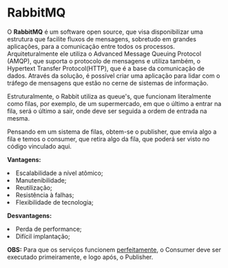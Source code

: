 # RabbitMQ

<p>O <b>RabbitMQ</b> é um software open source, que visa disponibilizar uma estrutura que facilite fluxos de mensagens, sobretudo em grandes aplicações, para a comunicação entre todos os processos. Arquiteturalmente ele utiliza o Advanced Message Queuing Protocol (AMQP), que suporta o protocolo de mensagens e utiliza também, o Hypertext Transfer Protocol(HTTP), que é a base da comunicação de dados. Através da solução, é possível criar uma aplicação para lidar com o tráfego de mensagens que estão no cerne de sistemas de informação.
<p>Estruturalmente, o Rabbit utiliza as queue's, que funcionam literalmente como filas, por exemplo, de um supermercado, em que o último a entrar na fila, será o último a sair, onde deve ser seguida a ordem de entrada na mesma.
<p>Pensando em um sistema de filas, obtem-se o publisher, que envia algo a fila e temos o consumer, que retira algo da fila, que poderá ser visto no código vinculado aqui.
<p>
<p><b>Vantagens:</b>
  <li>Escalabilidade a nível atômico;</li>
  <li>Manutenibilidade;</li>
  <li>Reutilização;</li>
  <li>Resistência à falhas;</li>
  <li>Flexibilidade de tecnologia;</li>
  <p>
<p><b>Desvantagens:</b>
  <li>Perda de performance;</li>
  <li>Difícil implantação;</li>
<p>
  <p><b>OBS:</b> Para que os serviços funcionem <u>perfeitamente</u>, o Consumer deve ser executado primeiramente, e logo após, o Publisher.
